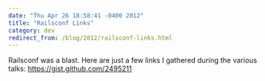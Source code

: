 ```yaml
---
date: "Thu Apr 26 18:58:41 -0400 2012"
title: "Railsconf Links"
category: dev
redirect_from: /blog/2012/railsconf-links.html
---
```


Railsconf was a blast. Here are just a few links I gathered during the various
talks: <https://gist.github.com/2495211>
